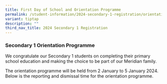 ```yaml
---
title: First Day of School and Orientation Programme
permalink: /student-information/2024-secondary-1-registration/orientation/
variant: tiptap
description: ""
third_nav_title: 2024 Secondary 1 Registration
---
```

<h3>Secondary 1 Orientation Programme</h3><p>We congratulate our Secondary 1 students on completing their primary school education and making the choice to be part of our Meridian family.</p><p>The orientation programme will be held from 2 January to 5 January 2024. Below is the reporting and dismissal time for the orientation programme.</p><p></p><p></p><p></p>
